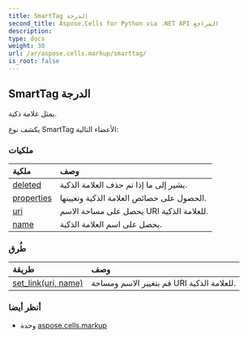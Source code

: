 ```yaml
---
title: SmartTag الدرجة
second_title: Aspose.Cells for Python via .NET API المراجع
description:
type: docs
weight: 30
url: /ar/aspose.cells.markup/smarttag/
is_root: false
---
```

##  SmartTag الدرجة
يمثل علامة ذكية.



يكشف نوع SmartTag الأعضاء التالية:

###  ملكيات
| ملكية| وصف|
| :- | :- |
| [deleted](/cells/python-net/ar/aspose.cells.markup/smarttag/deleted) | يشير إلى ما إذا تم حذف العلامة الذكية.|
| [properties](/cells/python-net/ar/aspose.cells.markup/smarttag/properties) | الحصول على خصائص العلامة الذكية وتعيينها.|
| [uri](/cells/python-net/ar/aspose.cells.markup/smarttag/uri) | يحصل على مساحة الاسم URI للعلامة الذكية.|
| [name](/cells/python-net/ar/aspose.cells.markup/smarttag/name) | يحصل على اسم العلامة الذكية.|


###  طُرق
| طريقة| وصف|
| :- | :- |
| [set_link(uri, name)](/cells/python-net/ar/aspose.cells.markup/smarttag/set_link/#str-str) | قم بتغيير الاسم ومساحة URI للعلامة الذكية.|



###  أنظر أيضا
* وحدة [aspose.cells.markup](..)
